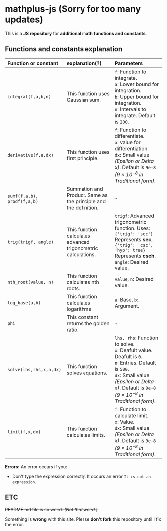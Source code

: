 # mathplus-js (Sorry for too many updates)

This is a **JS repository** for **additional math functions and constants**.

## Functions and constants explanation

|Function or constant|explanation(?)|Parameters|
|:-|:-|:-|
|`integral(f,a,b,n)`|This function uses Gaussian sum.|`f`: Function to integrate.<br/>`a`: Lower bound for integration.<br/>`b`: Upper bound for integration.<br/>`n`: Intervals to integrate. Default is `200`.|
|`derivative(f,a,dx)`|This function uses first principle.|`f`: Function to differentiate.<br/>`a`: value for differentiation.<br/>`dx`: Small value *(Epsilon or Delta x)*. Default is `9e-8` *(9 &times; 10<sup>&minus;8</sup> in Traditional form)*.|
|`sumf(f,a,b)`,  `prodf(f,a,b)`|Summation and Product. Same as the principle and the definition.|-|
|`trig(trigf, angle)`|This function calculates advanced trigonometric calculations.|`trigf`: Advanced trigonometric function. Uses:<br/>`{'trig': 'sec'}` Represents **sec**,<br/>`{'trig': 'csc', 'hyp': true}` Represents **csch**.<br/>`angle`: Desired value.|
|`nth_root(value, n)`|This function calculates nth roots.|`value`, `n`: Desired value.|
|`log_base(a,b)`|This function calculates logarithms|`a`: Base, `b`: Argument.|
|`phi`|This constant returns the golden ratio.|-|
|`solve(lhs,rhs,x,n,dx)`|This function solves equations.|`lhs, rhs`: Function to solve.<br/>`x`: Deafult value. Deafult is `0`.<br/>`n`: Entries. Default is `500`.<br/>`dx`: Small value *(Epsilon or Delta x)*. Default is `9e-8` *(9 &times; 10<sup>&minus;8</sup> in Traditional form)*.|
|`limit(f,x,dx)`|This function calculates limits.|`f`: Function to calculate limit.<br/>`x`: Value.<br/>`dx`: Small value *(Epsilon or Delta x)*. Default is `9e-8` *(9 &times; 10<sup>&minus;8</sup> in Traditional form)*.|

**Errors:** An error occurs if you:
* Don't type the expression correctly. It occurs an error `It is not an expression`.

## ETC

~~README.md file is so weird. *(Not that weird.)*~~

Something is **wrong** with this site. Please **don't fork** this repository until I fix the error.
